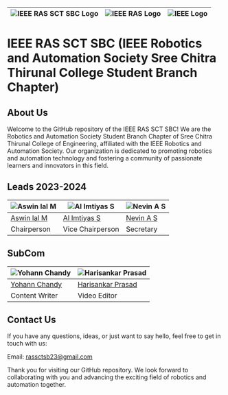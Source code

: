 | ![IEEE RAS SCT SBC Logo](https://drive.google.com/uc?export=view&id=1iYAN2mHqSzWFYmbAuDyXXmtFFXEJfHvP) | ![IEEE RAS Logo](https://drive.google.com/uc?export=view&id=1trkjQEIOR4l5F7ox4jPL5z4rJ3QtxSFR) | ![IEEE Logo](https://drive.google.com/uc?export=view&id=1pUeaquwNuXxepHiPIZ-d8zhMuKEQPeoA) |
| --- | --- | --- |

# IEEE RAS SCT SBC (IEEE Robotics and Automation Society Sree Chitra Thirunal College Student Branch Chapter)  

## About Us  

Welcome to the GitHub repository of the IEEE RAS SCT SBC! We are the Robotics and Automation Society Student Branch Chapter of Sree Chitra Thirunal College of Engineering, affiliated with the IEEE Robotics and Automation Society. Our organization is dedicated to promoting robotics and automation technology and fostering a community of passionate learners and innovators in this field.  

## Leads 2023-2024

| ![Aswin lal M](https://media.licdn.com/dms/image/D4D03AQGrHWVGbdxmcg/profile-displayphoto-shrink_200_200/0/1670872746525?e=1700697600&v=beta&t=PIbdQDjwxxgQSW5l0FGfMKym8uJT-y3Y8u213HmsJJ4) | ![Al Imtiyas S](https://media.licdn.com/dms/image/D5603AQFcMHWeKBFzZg/profile-displayphoto-shrink_200_200/0/1692021028908?e=1700697600&v=beta&t=WhZADn5D-V2Mo3Va6gBIz2-dJ95duI7t_9fHmzrU_c8) | ![Nevin A S](https://media.licdn.com/dms/image/D5603AQFlmYMFu--FGQ/profile-displayphoto-shrink_200_200/0/1678973607393?e=1700697600&v=beta&t=47kSeFqSnIoOkxPa8lSLLus303ndW2b8kD1pDUGq_0k) |
| --- | --- | --- |
| [Aswin lal M](https://aswnss.vercel.app) | [Al Imtiyas S](https://www.linkedin.com/in/reimtiyaz) | [Nevin A S](https://www.linkedin.com/in/nevinas) |
| Chairperson | Vice Chairperson | Secretary |

## SubCom

![Yohann Chandy](https://media.licdn.com/dms/image/D5603AQEgsTIDJoVF5w/profile-displayphoto-shrink_200_200/0/1683645520492?e=1700697600&v=beta&t=4fXAUQuXIVWjTnEV51OdOrnasHxm8239piCaNf95jb0) | ![Harisankar Prasad](https://media.licdn.com/dms/image/D4D03AQGHt9YKyzXMuQ/profile-displayphoto-shrink_200_200/0/1680368585713?e=1700697600&v=beta&t=Ji4ID7upbdLJ0oMo14udFelNxJje7icRlI8hSrdxdgI) |
| --- | --- |
 | [Yohann Chandy](https://www.linkedin.com/in/yohann-chandy-6b6403271) | [Harisankar Prasad](https://www.linkedin.com/in/harisankar-prasad-4593a3270) |
 | Content Writer | Video Editor |  

## Contact Us

If you have any questions, ideas, or just want to say hello, feel free to get in touch with us:  

Email: <rassctsb23@gmail.com>  

Thank you for visiting our GitHub repository. We look forward to collaborating with you and advancing the exciting field of robotics and automation together.
